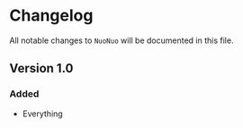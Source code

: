 # Changelog

All notable changes to `NuoNuo` will be documented in this file.

## Version 1.0

### Added
- Everything
